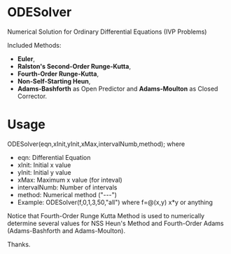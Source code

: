 # ODESolver
Numerical Solution for Ordinary Differential Equations (IVP Problems)


  Included Methods:
- **Euler**, 
- **Ralston's Second-Order Runge-Kutta**, 
- **Fourth-Order Runge-Kutta**, 
- **Non-Self-Starting Heun**, 
- **Adams-Bashforth** as Open Predictor and **Adams-Moulton** as Closed Corrector.

# Usage
ODESolver(eqn,xInit,yInit,xMax,intervalNumb,method);
where 
 
- eqn: Differential Equation
- xInit: Initial x value
- yInit: Initial y value
- xMax: Maximum x value (for inteval)
- intervalNumb: Number of intervals
- method: Numerical method ("---")
- Example: ODESolver(f,0,1,3,50,"all") where f=@(x,y) x*y or anything

Notice that Fourth-Order Runge Kutta Method is used to numerically determine several values for NSS Heun's Method and Fourth-Order Adams (Adams-Bashforth and Adams-Moulton).

Thanks.
